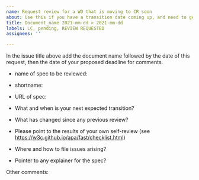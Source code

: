 ```yaml
---
name: Request review for a WD that is moving to CR soon
about: Use this if you have a transition date coming up, and need to get a final review.
title: Document_name 2021-mm-dd > 2021-mm-dd
labels: LC, pending, REVIEW REQUESTED
assignees: ''

---
```


In the issue title above add the document name followed by the date of this request, then the date of your proposed deadline for comments.

- name of spec to be reviewed:
- shortname:
- URL of spec:

- What and when is your next expected transition?
- What has changed since any previous review?
- Please point to the results of your own self-review (see https://w3c.github.io/apa/fast/checklist.html)
- Where and how to file issues arising?
- Pointer to any explainer for the spec?

Other comments:
